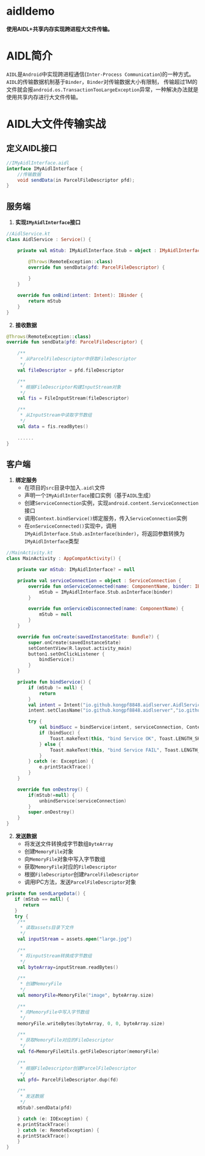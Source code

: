 # aidldemo
**使用AIDL+共享内存实现跨进程大文件传输。**

# AIDL简介
```AIDL```是```Android```中实现跨进程通信(```Inter-Process Communication```)的一种方式。```AIDL```的传输数据机制基于```Binder```，```Binder```对传输数据大小有限制，
传输超过1M的文件就会报```android.os.TransactionTooLargeException```异常，一种解决办法就是使用共享内存进行大文件传输。

# AIDL大文件传输实战

## 定义AIDL接口
```java
//IMyAidlInterface.aidl
interface IMyAidlInterface {
    //传输数据
    void sendData(in ParcelFileDescriptor pfd);
}
```
## 服务端
1. **实现```IMyAidlInterface```接口**
```kotlin
//AidlService.kt
class AidlService : Service() {

    private val mStub: IMyAidlInterface.Stub = object : IMyAidlInterface.Stub() {

        @Throws(RemoteException::class)
        override fun sendData(pfd: ParcelFileDescriptor) {
          
        }
    }

    override fun onBind(intent: Intent): IBinder {
        return mStub
    }
}
``` 
2. **接收数据**
```kotlin
@Throws(RemoteException::class)
override fun sendData(pfd: ParcelFileDescriptor) {

    /**
     * 从ParcelFileDescriptor中获取FileDescriptor
     */
    val fileDescriptor = pfd.fileDescriptor

    /**
     * 根据FileDescriptor构建InputStream对象
     */
    val fis = FileInputStream(fileDescriptor)

    /**
     * 从InputStream中读取字节数组
     */
    val data = fis.readBytes()
    
    ......
}

```

## 客户端
1. **绑定服务**
    * 在项目的```src```目录中加入```.aidl```文件
    * 声明一个```IMyAidlInterface```接口实例（基于```AIDL```生成）
    * 创建```ServiceConnection```实例，实现```android.content.ServiceConnection```接口
    * 调用```Context.bindService()```绑定服务，传入```ServiceConnection```实例
    * 在```onServiceConnected()```实现中，调用```IMyAidlInterface.Stub.asInterface(binder)```，将返回参数转换为```IMyAidlInterface```类型 
```kotlin
//MainActivity.kt
class MainActivity : AppCompatActivity() {

    private var mStub: IMyAidlInterface? = null

    private val serviceConnection = object : ServiceConnection {
        override fun onServiceConnected(name: ComponentName, binder: IBinder) {
            mStub = IMyAidlInterface.Stub.asInterface(binder)
        }

        override fun onServiceDisconnected(name: ComponentName) {
            mStub = null
        }
    }

    override fun onCreate(savedInstanceState: Bundle?) {
        super.onCreate(savedInstanceState)
        setContentView(R.layout.activity_main)
        button1.setOnClickListener {
            bindService()
        }
    }

    private fun bindService() {
        if (mStub != null) {
            return
        }
        val intent = Intent("io.github.kongpf8848.aidlserver.AidlService")
        intent.setClassName("io.github.kongpf8848.aidlserver","io.github.kongpf8848.aidlserver.AidlService")

        try {
            val bindSucc = bindService(intent, serviceConnection, Context.BIND_AUTO_CREATE)
            if (bindSucc) {
                Toast.makeText(this, "bind Service OK", Toast.LENGTH_SHORT).show()
            } else {
                Toast.makeText(this, "bind Service FAIL", Toast.LENGTH_SHORT).show()
            }
        } catch (e: Exception) {
            e.printStackTrace()
        }
    }

    override fun onDestroy() {
        if(mStub!=null) {
            unbindService(serviceConnection)
        }
        super.onDestroy()
    }
}
```  
2. **发送数据**
     * 将发送文件转换成字节数组```ByteArray```
     * 创建```MemoryFile```对象
     * 向```MemoryFile```对象中写入字节数组
     * 获取```MemoryFile```对应的```FileDescriptor```
     * 根据```FileDescriptor```创建```ParcelFileDescriptor```
     * 调用IPC方法，发送```ParcelFileDescriptor```对象
```kotlin
private fun sendLargeData() {
   if (mStub == null) {
      return
   }
   try {
	/**
	 * 读取assets目录下文件
	 */
	val inputStream = assets.open("large.jpg")

	/**
	 * 将inputStream转换成字节数组
	 */
	val byteArray=inputStream.readBytes()

	/**
	 * 创建MemoryFile
	 */
	val memoryFile=MemoryFile("image", byteArray.size)

	/**
	 * 向MemoryFile中写入字节数组
	 */
	memoryFile.writeBytes(byteArray, 0, 0, byteArray.size)

	/**
	 * 获取MemoryFile对应的FileDescriptor
	 */
	val fd=MemoryFileUtils.getFileDescriptor(memoryFile)

	/**
	 * 根据FileDescriptor创建ParcelFileDescriptor
	 */
	val pfd= ParcelFileDescriptor.dup(fd)

	/**
	 * 发送数据
	 */
	mStub?.sendData(pfd)

    } catch (e: IOException) {
	e.printStackTrace()
    } catch (e: RemoteException) {
	e.printStackTrace()
    }
}
```  
